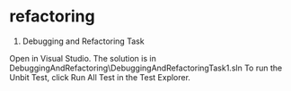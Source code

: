 # refactoring
1. Debugging and Refactoring Task

Open in Visual Studio.
The solution is in DebuggingAndRefactoring\DebuggingAndRefactoringTask1.sln
To run the Unbit Test, click Run All Test in the Test Explorer.
